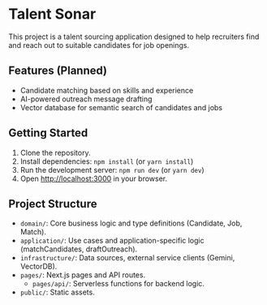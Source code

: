 # Talent Sonar

This project is a talent sourcing application designed to help recruiters find and reach out to suitable candidates for job openings.

## Features (Planned)

- Candidate matching based on skills and experience
- AI-powered outreach message drafting
- Vector database for semantic search of candidates and jobs

## Getting Started

1. Clone the repository.
2. Install dependencies: `npm install` (or `yarn install`)
3. Run the development server: `npm run dev` (or `yarn dev`)
4. Open [http://localhost:3000](http://localhost:3000) in your browser.

## Project Structure

- `domain/`: Core business logic and type definitions (Candidate, Job, Match).
- `application/`: Use cases and application-specific logic (matchCandidates, draftOutreach).
- `infrastructure/`: Data sources, external service clients (Gemini, VectorDB).
- `pages/`: Next.js pages and API routes.
  - `pages/api/`: Serverless functions for backend logic.
- `public/`: Static assets.
